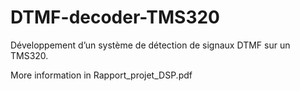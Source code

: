 # DTMF-decoder-TMS320
Développement d’un système de détection de signaux DTMF sur un TMS320.


More information in Rapport_projet_DSP.pdf
